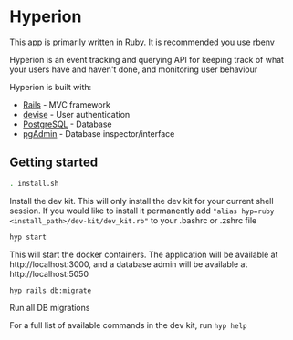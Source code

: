 # Hyperion

This app is primarily written in Ruby. It is recommended you use [rbenv](https://github.com/rbenv/rbenv)

Hyperion is an event tracking and querying API for keeping track of what your users have and haven't done, and monitoring user behaviour

Hyperion is built with:
* [Rails](https://rubyonrails.org/) - MVC framework
* [devise](https://github.com/heartcombo/devise) - User authentication
* [PostgreSQL](https://www.postgresql.org/) - Database
* [pgAdmin](https://www.pgadmin.org/) - Database inspector/interface

## Getting started

```bash
. install.sh
```

Install the dev kit. This will only install the dev kit for your current shell session. If you would like to install it permanently add `"alias hyp=ruby <install_path>/dev-kit/dev_kit.rb"` to your .bashrc or .zshrc file

```bash
hyp start
```

This will start the docker containers. The application will be available at http://localhost:3000, and a database admin will be available at http://localhost:5050

```bash
hyp rails db:migrate
```
Run all DB migrations

For a full list of available commands in the dev kit, run `hyp help`